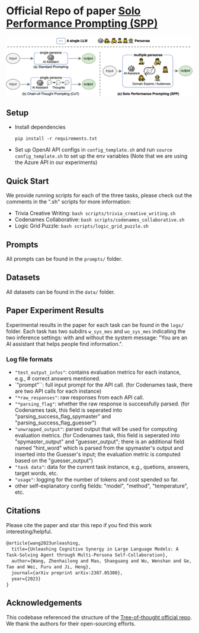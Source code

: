 # Official Repo of paper [Solo Performance Prompting (SPP)](https://arxiv.org/abs/2307.05300)

![Illustration of Solo Performance Prompting](asset/teaser_figure_horizontal_png.png) 

## Setup
- Install dependencies
    ```
    pip install -r requirements.txt
    ```
- Set up OpenAI API configs in `config_template.sh` and run `source config_template.sh` to set up the env variables (Note that we are using the Azure API in our experiments)

## Quick Start
We provide running scripts for each of the three tasks, please check out the comments in the ".sh" scripts for more information: 
- Trivia Creative Writing: `bash scripts/trivia_creative_writing.sh`
- Codenames Collaborative: `bash scripts/codenames_collaborative.sh`
- Logic Grid Puzzle: `bash scripts/logic_grid_puzzle.sh`

## Prompts
All prompts can be found in the `prompts/` folder. 

## Datasets
All datasets can be found in the `data/` folder.

## Paper Experiment Results
Experimental results in the paper for each task can be found in the `logs/` folder. Each task has two subdirs `w_sys_mes` and `wo_sys_mes` indicating the two inference settings: with and without the system message: "You are an AI assistant that helps people find information.".

### Log file formats

- `"test_output_infos"`: contains evaluation metrics for each instance, e.g., # correct answers mentioned.
- `"prompt"``: full input prompt for the API call. (for Codenames task, there are two API calls for each instance)
- `"*raw_responses"`: raw responses from each API call. 
- `"*parsing_flag"`: whether the raw response is successfully parsed. (for Codenames task, this field is seperated into "parsing_success_flag_spymaster" and "parsing_success_flag_guesser")
- `"unwrapped_output"`: parsed output that will be used for computing evaluation metrics. (for Codenames task, this field is seperated into "spymaster_output" and "guesser_output"; there is an additional field named "hint_word" which is parsed from the spymaster's output and inserted into the Guesser's input; the evaluation metric is computed based on the "guesser_output")
- `"task data"`: data for the current task instance, e.g., quetions, answers, target words, etc.
- `"usage"`: logging for the number of tokens and cost spended so far.
- other self-explanatory config fields: "model", "method", "temperature", etc.

## Citations
Please cite the paper and star this repo if you find this work interesting/helpful.
```
@article{wang2023unleashing,
  title={Unleashing Cognitive Synergy in Large Language Models: A Task-Solving Agent through Multi-Persona Self-Collaboration},
  author={Wang, Zhenhailong and Mao, Shaoguang and Wu, Wenshan and Ge, Tao and Wei, Furu and Ji, Heng},
  journal={arXiv preprint arXiv:2307.05300},
  year={2023}
}
```

## Acknowledgements
This codebase referenced the structure of the [Tree-of-thought official repo](https://github.com/princeton-nlp/tree-of-thought-llm). We thank the authors for their open-sourcing efforts.

